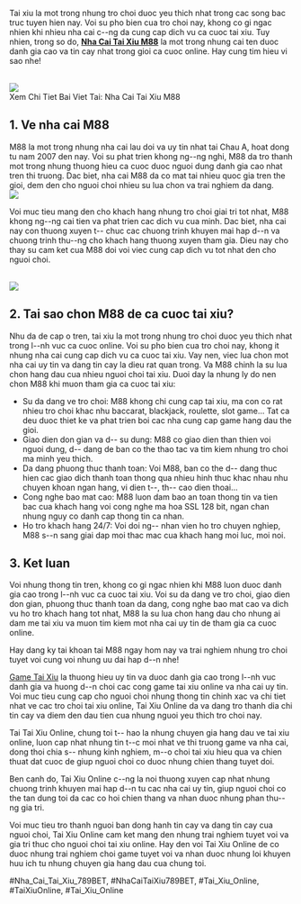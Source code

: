 <p>Tai xiu la mot trong nhung tro choi duoc yeu thich nhat trong cac song bac truc tuyen hien nay. Voi su pho bien cua tro choi nay, khong co gi ngac nhien khi nhieu nha cai c--ng da cung cap dich vu ca cuoc tai xiu. Tuy nhien, trong so do, <strong><a href="https://taixiuonline.games/m88/">Nha Cai Tai Xiu M88</a></strong> la mot trong nhung cai ten duoc danh gia cao va tin cay nhat trong gioi ca cuoc online. Hay cung tim hieu vi sao nhe!</p><br><img src="https://taixiuonline.games/wp-content/uploads/2024/12/huong-dan-tai-app-m88.jpg"></br>
Xem Chi Tiet Bai Viet Tai: Nha Cai Tai Xiu M88<h2>1. Ve nha cai M88</h2><p>M88 la mot trong nhung nha cai lau doi va uy tin nhat tai Chau A, hoat dong tu nam 2007 den nay. Voi su phat trien khong ng--ng nghi, M88 da tro thanh mot trong nhung thuong hieu ca cuoc duoc nguoi dung danh gia cao nhat tren thi truong. Dac biet, nha cai M88 da co mat tai nhieu quoc gia tren the gioi, dem den cho nguoi choi nhieu su lua chon va trai nghiem da dang.<br><img src="https://taixiuonline.games/wp-content/uploads/2024/12/huong-dan-nap-tien-rut-tien-m88.jpg"></br><p>Voi muc tieu mang den cho khach hang nhung tro choi giai tri tot nhat, M88 khong ng--ng cai tien va phat trien cac dich vu cua minh. Dac biet, nha cai nay con thuong xuyen t-- chuc cac chuong trinh khuyen mai hap d--n va chuong trinh thu--ng cho khach hang thuong xuyen tham gia. Dieu nay cho thay su cam ket cua M88 doi voi viec cung cap dich vu tot nhat den cho nguoi choi.</p><br><img src="https://taixiuonline.games/wp-content/uploads/2024/12/huong-dan-dang-ky-dang-nhap-m88.jpg"></br><h2>2. Tai sao chon M88 de ca cuoc tai xiu?</h2><p>Nhu da de cap o tren, tai xiu la mot trong nhung tro choi duoc yeu thich nhat trong l--nh vuc ca cuoc online. Voi su pho bien cua tro choi nay, khong it nhung nha cai cung cap dich vu ca cuoc tai xiu. Vay nen, viec lua chon mot nha cai uy tin va dang tin cay la dieu rat quan trong. Va M88 chinh la su lua chon hang dau cua nhieu nguoi choi tai xiu. Duoi day la nhung ly do nen chon M88 khi muon tham gia ca cuoc tai xiu:<ul>
<li>Su da dang ve tro choi: M88 khong chi cung cap tai xiu, ma con co rat nhieu tro choi khac nhu baccarat, blackjack, roulette, slot game... Tat ca deu duoc thiet ke va phat trien boi cac nha cung cap game hang dau the gioi.</li>
<li>Giao dien don gian va d-- su dung: M88 co giao dien than thien voi nguoi dung, d-- dang de ban co the thao tac va tim kiem nhung tro choi ma minh yeu thich.</li>
<li>Da dang phuong thuc thanh toan: Voi M88, ban co the d-- dang thuc hien cac giao dich thanh toan thong qua nhieu hinh thuc khac nhau nhu chuyen khoan ngan hang, vi dien t--, th-- cao dien thoai...</li>
<li>Cong nghe bao mat cao: M88 luon dam bao an toan thong tin va tien bac cua khach hang voi cong nghe ma hoa SSL 128 bit, ngan chan nhung nguy co danh cap thong tin ca nhan.</li>
<li>Ho tro khach hang 24/7: Voi doi ng-- nhan vien ho tro chuyen nghiep, M88 s--n sang giai dap moi thac mac cua khach hang moi luc, moi noi.</li>
</ul><h2>3. Ket luan</h2><p>Voi nhung thong tin tren, khong co gi ngac nhien khi M88 luon duoc danh gia cao trong l--nh vuc ca cuoc tai xiu. Voi su da dang ve tro choi, giao dien don gian, phuong thuc thanh toan da dang, cong nghe bao mat cao va dich vu ho tro khach hang tot nhat, M88 la su lua chon hang dau cho nhung ai dam me tai xiu va muon tim kiem mot nha cai uy tin de tham gia ca cuoc online.</p><p>Hay dang ky tai khoan tai M88 ngay hom nay va trai nghiem nhung tro choi tuyet voi cung voi nhung uu dai hap d--n nhe!<p><a href="https://taixiuonline.games/">Game Tai Xiu</a> la thuong hieu uy tin va duoc danh gia cao trong l--nh vuc danh gia va huong d--n choi cac cong game tai xiu online va nha cai uy tin. Voi muc tieu cung cap cho nguoi choi nhung thong tin chinh xac va chi tiet nhat ve cac tro choi tai xiu online, Tai Xiu Online da va dang tro thanh dia chi tin cay va diem den dau tien cua nhung nguoi yeu thich tro choi nay.

Tai Tai Xiu Online, chung toi t-- hao la nhung chuyen gia hang dau ve tai xiu online, luon cap nhat nhung tin t--c moi nhat ve thi truong game va nha cai, dong thoi chia s-- nhung kinh nghiem, m--o choi tai xiu hieu qua va chien thuat dat cuoc de giup nguoi choi co duoc nhung chien thang tuyet doi.

Ben canh do, Tai Xiu Online c--ng la noi thuong xuyen cap nhat nhung chuong trinh khuyen mai hap d--n tu cac nha cai uy tin, giup nguoi choi co the tan dung toi da cac co hoi chien thang va nhan duoc nhung phan thu--ng gia tri.

Voi muc tieu tro thanh nguoi ban dong hanh tin cay va dang tin cay cua nguoi choi, Tai Xiu Online cam ket mang den nhung trai nghiem tuyet voi va gia tri thuc cho nguoi choi tai xiu online. Hay den voi Tai Xiu Online de co duoc nhung trai nghiem choi game tuyet voi va nhan duoc nhung loi khuyen huu ich tu nhung chuyen gia hang dau cua chung toi.</p>
#Nha_Cai_Tai_Xiu_789BET, #NhaCaiTaiXiu789BET, #Tai_Xiu_Online, #TaiXiuOnline, #Tai_Xiu_Online
